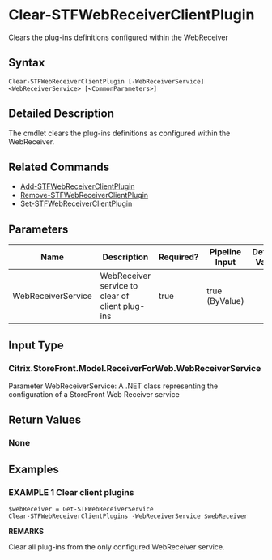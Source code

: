 ﻿# Clear-STFWebReceiverClientPlugin

Clears the plug-ins definitions configured within the WebReceiver

## Syntax

```
Clear-STFWebReceiverClientPlugin [-WebReceiverService] <WebReceiverService> [<CommonParameters>]
```

## Detailed Description

The cmdlet clears the plug-ins definitions as configured within the WebReceiver.

## Related Commands

* [Add-STFWebReceiverClientPlugin](./Add-STFWebReceiverClientPlugin)
* [Remove-STFWebReceiverClientPlugin](./Remove-STFWebReceiverClientPlugin)
* [Set-STFWebReceiverClientPlugin](./Set-STFWebReceiverClientPlugin)

## Parameters

| Name   | Description | Required? | Pipeline Input | Default Value |
| --- | --- | --- | --- | --- |
|WebReceiverService|WebReceiver service to clear of client plug-ins|true|true (ByValue)| |

## Input Type

### Citrix.StoreFront.Model.ReceiverForWeb.WebReceiverService

Parameter WebReceiverService: A .NET class representing the configuration of a StoreFront Web Receiver service

## Return Values

### None

## Examples

### EXAMPLE 1 Clear client plugins

```
$webReceiver = Get-STFWebReceiverService
Clear-STFWebReceiverClientPlugins -WebReceiverService $webReceiver
```

**REMARKS**

Clear all plug-ins from the only configured WebReceiver service.
